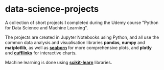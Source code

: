 # data-science-projects

A collection of short projects I completed during the Udemy course "Python for Data Science and Machine Learning".

The projects are created in Jupyter Notebooks using Python, and all use the common data analysis and visualisation libraries **pandas**, **numpy** and **matplotlib**, as well as [**seaborn**](https://seaborn.pydata.org/index.html) for more comprehensive plots, and **plotly** and [**cufflinks**](https://github.com/santosjorge/cufflinks) for interactive charts.

Machine learning is done using [**scikit-learn**](https://scikit-learn.org/stable/) libraries.
